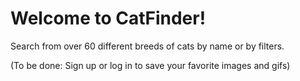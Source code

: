 # Welcome to CatFinder!

Search from over 60 different breeds of cats by name or by filters.

(To be done: Sign up or log in to save your favorite images and gifs)